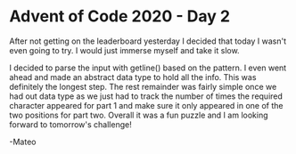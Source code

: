 # Advent of Code 2020 - Day 2

After not getting on the leaderboard yesterday I decided that today I wasn't even going to try. I would just immerse myself and take it slow.

I decided to parse the input with getline() based on the pattern. I even went ahead and made an abstract data type to hold all the info. This was definitely the longest step. The rest remainder was fairly simple once we had out data type as we just had to track the number of times the required character appeared for part 1 and make sure it only appeared in one of the two positions for part two. Overall it was a fun puzzle and I am looking forward to tomorrow's challenge!
  
-Mateo  